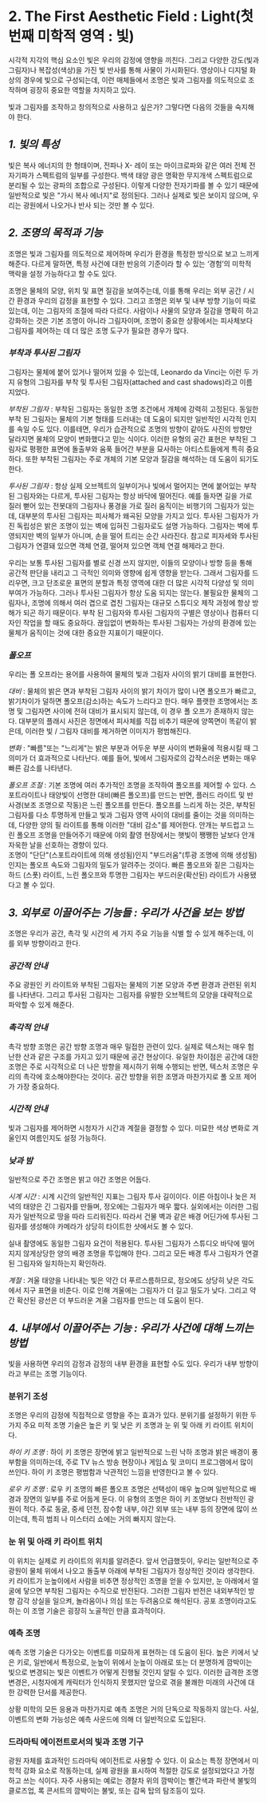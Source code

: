 # 2. The First Aesthetic Field : Light(첫 번째 미학적 영역 : 빛)
시각적 지각의 핵심 요소인 빛은 우리의 감정에 영향을 끼친다. 그리고 다양한 강도(빛과 그림자)나 복잡성(색상)을 가진 빛 반사를 통해 사물이 가시화된다.
영상이나 디지털 화상의 경우에 빛으로 구성되는데, 이런 매체들에서 조명은 빛과 그림자를 의도적으로 조작하며 굉장히 중요한 역할을 차지하고 있다. 

빛과 그림자를 조작하고 창의적으로 사용하고 싶은가? 그렇다면 다음의 것들을 숙지해야 한다.

## _1. 빛의 특성_
빛은 복사 에너지의 한 형태이며, 전파나 X- 레이 또는 마이크로파와 같은 여러 전체 전자기파가  스펙트럼의 일부를 구성한다.
백색 태양 광은 명확한 무지개색 스펙트럼으로 분리될 수 있는 광파의 조합으로 구성된다. 이렇게 다양한 전자기파를 볼 수 있기 때문에 일반적으로 빛은 "가시 복사 에너지"로 정의된다. 
그러나 실제로 빛은 보이지 않으며, 우리는 광원에서 나오거나 반사 되는 것만 볼 수 있다. 

## _2. 조명의 목적과 기능_
조명은 빛과 그림자를 의도적으로 제어하며 우리가 환경을 특정한 방식으로 보고 느끼게 해준다. 다르게 말하면, 특정 사건에 대한 반응의 기준이라 할 수 있는 ‘경험’의 미학적 맥락을 
설정 가능하다고 할 수도 있다.

조명은 물체의 모양, 위치 및 표면 질감을 보여주는데, 이를 통해 우리는 외부 공간 / 시간 환경과 우리의 감정을 표현할 수 있다. 그리고 조명은 외부 및 내부 방향 기능이 따로 있는데, 
이는 그림자의 조절에 따라 다르다.
사람이나 사물의 모양과 질감을 명확히 하고 강화하는 것은 기본 조명이 아니라 그림자이며, 조명이 중요한 상황에서는 피사체보다 그림자를 제어하는 데 더 많은 조명 도구가 필요한 경우가 많다.

### _부착과 투사된 그림자_
그림자는 물체에 붙어 있거나 떨어져 있을 수 있는데, Leonardo da Vinci는 이런 두 가지 유형의 그림자를 부착 및 투사된 그림자(attached and cast shadows)라고 이름 지었다.

_부착된 그림자_ : 부착된 그림자는 동일한 조명 조건에서 개체에 강력히 고정된다. 동일한 부착 된 그림자는 물체의 기본 형태를 드러내는 데 도움이 되지만 
일반적인 시각적 인지를 속일 수도 있다. 이를테면, 우리가 습관적으로 조명의 방향이 같아도 사진의 방향만 달라지면 물체의 모양이 변화했다고 믿는 식이다. 
이러한 유형의 공간 표현은 부착된 그림자로 평평한 표면에 돌출부와 움푹 들어간 부분을 묘사하는 아티스트들에게 특히 중요하다. 또한 부착된 그림자는 주로 개체의 
기본 모양과 질감을 해석하는 데 도움이 되기도 한다.

_투사된 그림자_ : 항상 실제 오브젝트의 일부이거나 빛에서 멀어지는 면에 붙어있는 부착된 그림자와는 다르게, 투사된 그림자는 항상 바닥에 떨어진다. 
예를 들자면 길을 가로 질러 뻗어 있는 전봇대의 그림자나 풍경을 가로 질러 움직이는 비행기의 그림자가 있는데, 대부분의 투사된 그림자는 피사체가 왜곡된 모양을 가지고 있다. 
투사된 그림자가 가진 독립성은 밝은 조명이 있는 벽에 입혀진 그림자로도 설명 가능하다. 그림자는 벽에 투영되지만 벽의 일부가 아니며, 손을 떨어 트리는 순간 사라진다. 
참고로 피자세와 투사된 그림자가 연결돼 있으면 객체 연결, 떨어져 있으면 객체 연결 해제라고 한다.

우리는 보통 투사된 그림자를 별로 신경 쓰지 않지만, 이들의 모양이나 방향 등을 통해 공간적 판단을 내리고 그 극적인 의미와 영향에 쉽게 영향을 받는다. 그래서 그림자를 드리우면, 
크고 단조로운 표면의 분할과 특정 영역에 대한 더 많은 시각적 다양성 및 의미 부여가 가능하다.
그러나 투사된 그림자가 항상 도움 되지는 않는다. 불필요한 물체의 그림자나, 조명에 의해서 여러 겹으로 겹친 그림자는 대규모 스튜디오 제작 과정에 항상 방해가 되곤 하기 때문이다. 
부착 된 그림자와 투사된 그림자의 구별은 영상이나 컴퓨터 디자인 작업을 할 때도 중요하다. 끊임없이 변화하는 투사된 그림자는 가상의 환경에 있는 물체가 움직이는 것에 대한 
중요한 지표이기 때문이다. 

### _폴오프_
우리는 폴 오프라는 용어를 사용하여 물체의 빛과 그림자 사이의 밝기 대비를 표현한다.

_대비_ : 물체의 밝은 면과 부착된 그림자 사이의 밝기 차이가 많이 나면 폴오프가 빠르고, 밝기차이가 덜하면 폴오프(감소)하는 속도가 느리다고 한다. 
매우 플랫한 조명에서는 조명 및 그림자면 사이에 전혀 대비가 표시되지 않는데, 이 경우 폴 오프가 존재하지 않는다. 대부분의 플래시 사진은 정면에서 피사체를 직접 비추기 때문에 
양쪽면이 똑같이 밝은데, 이러한 빛 / 그림자 대비를 제거하면 이미지가 평범해진다.

_변화_ : "빠름"또는 "느리게"는 밝은 부분과 어두운 부분 사이의 변화율에 적용시킬 때 그 의미가 더 효과적으로 나타난다. 
예를 들어, 빛에서 그림자로의 갑작스러운 변화는 매우 빠른 감소를 나타낸다.

_폴오프 조절_ : 기본 조명에 여러 추가적인 조명을 조작하여 폴오프를 제어할 수 있다. 스포트라이트나 태양빛이 선명한 대비(빠른 폴오프)를 
만드는 반면, 플러드 라이트 및 반사경(보조 조명으로 작동)은 느린 폴오프를 만든다. 폴오프를 느리게 하는 것은, 부착된 그림자를 다소 투명하게 
만들고 빛과 그림자 영역 사이의 대비를 줄이는 것을 의미하는데, 다양한 양의 필 라이트를 통해 이러한 "대비 감소"를 제어한다. 안개는 부드럽고 느린 폴오프 조명을 만들어주기 때문에 
야외 촬영 현장에서는 햇빛이 쨍쨍한 날보다 안개 자욱한 날을 선호하는 경향이 있다.  
조명이 "단단"(스포트라이트에 의해 생성됨)인지 "부드러움"(투광 조명에 의해 생성됨)인지는 
폴오프 속도와 그림자의 밀도가 알려주는 것이다. 빠른 폴오프와 짙은 그림자는 하드 (스폿) 라이트, 느린 폴오프와 투명한 그림자는 부드러운(확산된) 라이트가 사용됐다고 볼 수 있다.

## _3. 외부로 이끌어주는 기능들 : 우리가 사건을 보는 방법_
조명은 우리가 공간, 촉각 및 시간의 세 가지 주요 기능을 식별 할 수 있게 해주는데, 이를 외부 방향이라고 한다.

### _공간적 안내_
주요 광원인 키 라이트와 부착된 그림자는 물체의 기본 모양과 주변 환경과 관련된 위치를 나타낸다. 그리고 투사된 그림자는 그림자를 유발한 오브젝트의 모양을 대략적으로 
파악할 수 있게 해준다.

### _촉각적 안내_
촉각 방향 조명은 공간 방향 조명과 매우 밀접한 관련이 있다. 실제로 텍스처는 매우 험난한 산과 같은 구조를 가지고 있기 때문에 공간 현상이다. 유일한 차이점은 
공간에 대한 조명은 주로 시각적으로 더 나은 방향을 제시하기 위해 수행되는 반면, 텍스처 조명은 우리의 촉각에 호소해야한다는 것이다. 공간 방향을 위한 조명과 
마찬가지로 폴 오프 제어가 가장 중요하다.

### _시간적 안내_
빛과 그림자를 제어하면 시청자가 시간과 계절을 결정할 수 있다. 미묘한 색상 변화로 겨울인지 여름인지도 설정 가능하다.

### _낮과 밤_
일반적으로 주간 조명은 밝고 야간 조명은 어둡다.

_시계 시간_ : 시계 시간의 일반적인 지표는 그림자 투사 길이이다. 이른 아침이나 늦은 저녁의 태양은 긴 그림자를 만들며, 정오에는 그림자가 매우 짧다. 
실외에서는 이러한 그림자가 일반적으로 땅을 따라 드리워진다. 따라서 건물 벽과 같은 배경 어딘가에 투사된 그림자를 생성해야 카메라가 상당히 타이트한 샷에서도 볼 수 있다.

실내 촬영에도 동일한 그림자 요건이 적용된다. 투사된 그림자가 스튜디오 바닥에 떨어지지 않게상당한 양의 배경 조명을 투입해야 한다. 
그리고 모든 배경 투사 그림자가 연결된 그림자와 일치하는지 확인하라. 

_계절_ : 겨울 태양을 나타내는 빛은 약간 더 푸르스름하므로, 정오에도 상당히 낮은 각도에서 지구 표면을 비춘다. 이로 인해 겨울에는 그림자가 더 길고 밀도가 낮다. 
그리고 약간 확산된 광선은 더 부드러운 겨울 그림자를 만드는 데 도움이 된다.

## _4. 내부에서 이끌어주는 기능 : 우리가 사건에 대해 느끼는 방법_
빛을 사용하면 우리의 감정과 감정의 내부 환경을 표현할 수도 있다. 우리가 내부 방향이라고 부르는 조명 기능이다.

### 분위기 조성
조명은 우리의 감정에 직접적으로 영향을 주는 효과가 있다. 분위기를 설정하기 위한 두 가지 주요 미적 조명 기술은 높은 키 및 낮은 키 조명과 눈 위 및 아래 키 라이트 위치이다.

_하이 키 조명_ : 하이 키 조명은 장면에 밝고 일반적으로 느린 낙하 조명과 밝은 배경이 풍부함을 의미하는데, 주로 TV 뉴스 방송 현장이나 게임쇼 및 코미디 프로그램에서 많이 쓰인다. 
하이 키 조명은 평범함과 낙관적인 느낌을 반영한다고 볼 수 있다.

_로우 키 조명_ : 로우 키 조명의 빠른 폴오프 조명은 선택성이 매우 높으며 일반적으로 배경과 장면의 일부를 주로 어둡게 둔다. 이 유형의 조명은 하이 키 조명보다 전반적인 광원이 적다. 
주로 동굴, 중세 던전, 잠수함 내부, 야간 외부 또는 내부 등의 장면에 많이 쓰이는데, 특히 범죄 나 미스터리 쇼에는 거의 빠지지 않는다.

### 눈 위 및 아래 키 라이트 위치
이 위치는 실제로 키 라이트의 위치를 알려준다. 앞서 언급했듯이, 우리는 일반적으로 주 광원이 물체 위에서 나오고 돌출부 아래에 부착된 그림자가 정상적인 것이라 생각한다. 키 라이트가 눈높이에서 사람을 비추면 정상적인 조명을 얻을 수 있지만, 눈 아래에서 얼굴에 닿으면 부착된 그림자는 수직으로 반전된다. 그러한 그림자 반전은 내외부적인 방향 감각 상실을 일으켜, 놀라움이나 의심 또는 두려움으로 해석된다. 공포 조명이라고도 하는 이 조명 기술은 굉장히 노골적인 만큼 효과적이다.

### 예측 조명
예측 조명 기술은 다가오는 이벤트를 미묘하게 표현하는 데 도움이 된다. 높은 키에서 낮은 키로, 일반에서 특정으로, 눈높이 위에서 눈높이 아래로 또는 더 분명하게 깜박이는 빛으로 
변경되는 빛은 이벤트가 어떻게 진행될 것인지 알릴 수 있다. 이러한 급격한 조명 변경은, 시청자에게 캐릭터가 인식하지 못했지만 앞으로 겪을 불쾌한 미래의 사건에 대한 강력한 단서를 
제공한다. 

상황 미학의 모든 응용과 마찬가지로 예측 조명은 거의 단독으로 작동하지 않는다. 사실, 이벤트의 변화 가능성은 예측 사운드에 의해 더 일반적으로 도입된다.

### 드라마틱 에이전트로서의 빛과 조명 기구
광원 자체를 효과적인 드라마틱 에이전트로 사용할 수 있다. 이 요소는 특정 장면에서 미학적 강화 요소로 작동하는데, 실제 광원을 표시하여 적절한 강도로 설정되었다고 가정하고 쓰는 식이다. 
자주 사용되는 예로는 경찰차 위의 깜박이는 빨간색과 파란색 불빛의 클로즈업, 록 콘서트의 깜박이는 불빛, 또는 감옥 탑의 탐조등이 있다. 


